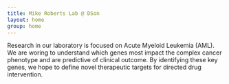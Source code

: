 ```yaml
---
title: Mike Roberts Lab @ DSon
layout: home
group: home
---
```


Research in our laboratory is focused on Acute Myeloid Leukemia (AML). We are woring to understand which genes most impact the complex cancer phenotype and are predictive of clinical outcome. By identifying these key genes, we hope to define novel therapeutic targets for directed drug intervention. 
